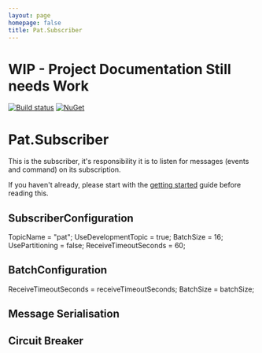 ```yaml
---
layout: page
homepage: false
title: Pat.Subscriber
---
```


# WIP - Project Documentation Still needs Work
[![Build status](https://ci.appveyor.com/api/projects/status/nlrrpparg9658fx1?svg=true)](https://ci.appveyor.com/project/ilivewithian/pat-subscriber)
[![NuGet](https://img.shields.io/nuget/v/Pat.Subscriber.svg)](https://www.nuget.org/packages/Pat.Subscriber/)

# Pat.Subscriber

This is the subscriber, it's responsibility it is to listen for messages (events and command) on its subscription.

If you haven't already, please start with the [getting started](https://purplebricks.io/pat/docs/) guide before reading this.

## SubscriberConfiguration

TopicName = "pat";
UseDevelopmentTopic = true;
BatchSize = 16;
UsePartitioning = false;
ReceiveTimeoutSeconds = 60;

## BatchConfiguration

ReceiveTimeoutSeconds = receiveTimeoutSeconds;
BatchSize = batchSize;

## Message Serialisation

## Circuit Breaker

